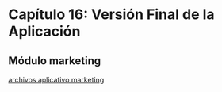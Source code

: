 # Capítulo 16: Versión Final de la Aplicación
## Módulo marketing

[archivos aplicativo marketing](archivos_cap16/modulo_marketing)
